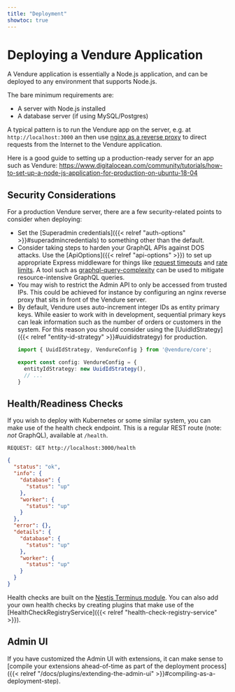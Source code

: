 ```yaml
---
title: "Deployment"
showtoc: true
---
```


# Deploying a Vendure Application

A Vendure application is essentially a Node.js application, and can be deployed to any environment that supports Node.js.

The bare minimum requirements are:

* A server with Node.js installed
* A database server (if using MySQL/Postgres)

A typical pattern is to run the Vendure app on the server, e.g. at `http://localhost:3000` an then use [nginx as a reverse proxy](https://docs.nginx.com/nginx/admin-guide/web-server/reverse-proxy/) to direct requests from the Internet to the Vendure application.

Here is a good guide to setting up a production-ready server for an app such as Vendure: https://www.digitalocean.com/community/tutorials/how-to-set-up-a-node-js-application-for-production-on-ubuntu-18-04

## Security Considerations

For a production Vendure server, there are a few security-related points to consider when deploying:

* Set the [Superadmin credentials]({{< relref "auth-options" >}}#superadmincredentials) to something other than the default.
* Consider taking steps to harden your GraphQL APIs against DOS attacks. Use the [ApiOptions]({{< relref "api-options" >}}) to set up appropriate Express middleware for things like [request timeouts](https://github.com/expressjs/express/issues/3330) and [rate limits](https://www.npmjs.com/package/express-rate-limit). A tool such as [graphql-query-complexity](https://github.com/slicknode/graphql-query-complexity) can be used to mitigate resource-intensive GraphQL queries. 
* You may wish to restrict the Admin API to only be accessed from trusted IPs. This could be achieved for instance by configuring an nginx reverse proxy that sits in front of the Vendure server.
* By default, Vendure uses auto-increment integer IDs as entity primary keys. While easier to work with in development, sequential primary keys can leak information such as the number of orders or customers in the system. For this reason you should consider using the [UuidIdStrategy]({{< relref "entity-id-strategy" >}}#uuididstrategy) for production.
  ```TypeScript
  import { UuidIdStrategy, VendureConfig } from '@vendure/core';
  
  export const config: VendureConfig = {
    entityIdStrategy: new UuidIdStrategy(),
    // ...
  }
  ```

## Health/Readiness Checks

If you wish to deploy with Kubernetes or some similar system, you can make use of the health check endpoint. This is a regular REST route (note: _not_ GraphQL), available at `/health`.

```text 
REQUEST: GET http://localhost:3000/health
```
```json
{
  "status": "ok",
  "info": {
    "database": {
      "status": "up"
    },
    "worker": {
      "status": "up"
    }
  },
  "error": {},
  "details": {
    "database": {
      "status": "up"
    },
    "worker": {
      "status": "up"
    }
  }
}
```

Health checks are built on the [Nestjs Terminus module](https://docs.nestjs.com/recipes/terminus). You can also add your own health checks by creating plugins that make use of the [HealthCheckRegistryService]({{< relref "health-check-registry-service" >}}).

## Admin UI

If you have customized the Admin UI with extensions, it can make sense to [compile your extensions ahead-of-time as part of the deployment process]({{< relref "/docs/plugins/extending-the-admin-ui" >}}#compiling-as-a-deployment-step).
